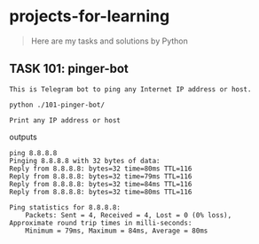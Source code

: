 # projects-for-learning

>   Here are my tasks and solutions by Python

## TASK 101: pinger-bot

~~~~~~~~~~~~~~~~~~~~~~~~~~~~~~~~~~~~~~~~~~~~~~~~~~~~~~~~~~~~~~~~~~~~~~~~~~~~~~~~
This is Telegram bot to ping any Internet IP address or host.

python ./101-pinger-bot/

Print any IP address or host
~~~~~~~~~~~~~~~~~~~~~~~~~~~~~~~~~~~~~~~~~~~~~~~~~~~~~~~~~~~~~~~~~~~~~~~~~~~~~~~~

outputs

~~~~~~~~~~~~~~~~~~~~~~~~~~~~~~~~~~~~~~~~~~~~~~~~~~~~~~~~~~~~~~~~~~~~~~~~~~~~~~~~
ping 8.8.8.8
Pinging 8.8.8.8 with 32 bytes of data:
Reply from 8.8.8.8: bytes=32 time=80ms TTL=116
Reply from 8.8.8.8: bytes=32 time=79ms TTL=116
Reply from 8.8.8.8: bytes=32 time=84ms TTL=116
Reply from 8.8.8.8: bytes=32 time=80ms TTL=116

Ping statistics for 8.8.8.8:
    Packets: Sent = 4, Received = 4, Lost = 0 (0% loss),
Approximate round trip times in milli-seconds:
    Minimum = 79ms, Maximum = 84ms, Average = 80ms
~~~~~~~~~~~~~~~~~~~~~~~~~~~~~~~~~~~~~~~~~~~~~~~~~~~~~~~~~~~~~~~~~~~~~~~~~~~~~~~~
